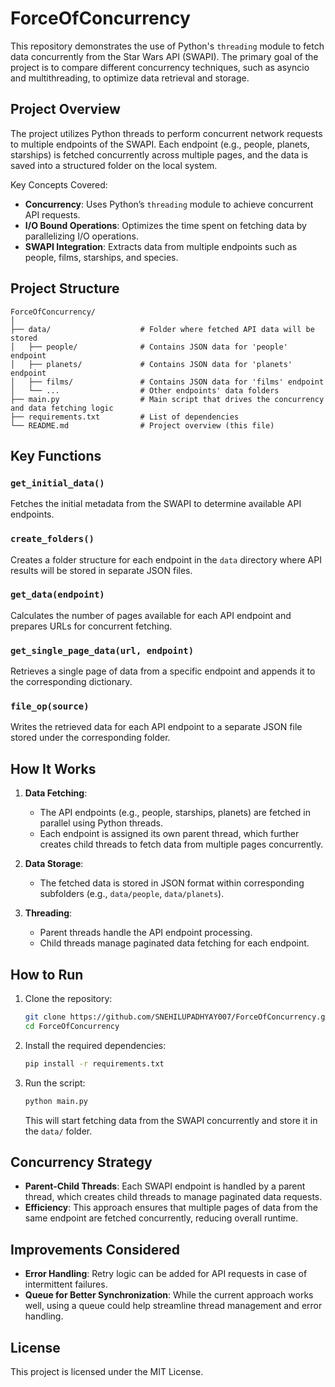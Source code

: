 
# ForceOfConcurrency

This repository demonstrates the use of Python's `threading` module to fetch data concurrently from the Star Wars API (SWAPI). The primary goal of the project is to compare different concurrency techniques, such as asyncio and multithreading, to optimize data retrieval and storage.

## Project Overview

The project utilizes Python threads to perform concurrent network requests to multiple endpoints of the SWAPI. Each endpoint (e.g., people, planets, starships) is fetched concurrently across multiple pages, and the data is saved into a structured folder on the local system.

Key Concepts Covered:
- **Concurrency**: Uses Python’s `threading` module to achieve concurrent API requests.
- **I/O Bound Operations**: Optimizes the time spent on fetching data by parallelizing I/O operations.
- **SWAPI Integration**: Extracts data from multiple endpoints such as people, films, starships, and species.

## Project Structure

```
ForceOfConcurrency/
│
├── data/                    # Folder where fetched API data will be stored
│   ├── people/              # Contains JSON data for 'people' endpoint
│   ├── planets/             # Contains JSON data for 'planets' endpoint
│   ├── films/               # Contains JSON data for 'films' endpoint
│   └── ...                  # Other endpoints' data folders
├── main.py                  # Main script that drives the concurrency and data fetching logic
├── requirements.txt         # List of dependencies
└── README.md                # Project overview (this file)
```

## Key Functions

### `get_initial_data()`
Fetches the initial metadata from the SWAPI to determine available API endpoints.

### `create_folders()`
Creates a folder structure for each endpoint in the `data` directory where API results will be stored in separate JSON files.

### `get_data(endpoint)`
Calculates the number of pages available for each API endpoint and prepares URLs for concurrent fetching.

### `get_single_page_data(url, endpoint)`
Retrieves a single page of data from a specific endpoint and appends it to the corresponding dictionary.

### `file_op(source)`
Writes the retrieved data for each API endpoint to a separate JSON file stored under the corresponding folder.

## How It Works

1. **Data Fetching**: 
    - The API endpoints (e.g., people, starships, planets) are fetched in parallel using Python threads.
    - Each endpoint is assigned its own parent thread, which further creates child threads to fetch data from multiple pages concurrently.

2. **Data Storage**: 
    - The fetched data is stored in JSON format within corresponding subfolders (e.g., `data/people`, `data/planets`).
    
3. **Threading**:
    - Parent threads handle the API endpoint processing.
    - Child threads manage paginated data fetching for each endpoint.

## How to Run

1. Clone the repository:
    ```bash
    git clone https://github.com/SNEHILUPADHYAY007/ForceOfConcurrency.git
    cd ForceOfConcurrency
    ```

2. Install the required dependencies:
    ```bash
    pip install -r requirements.txt
    ```

3. Run the script:
    ```bash
    python main.py
    ```

   This will start fetching data from the SWAPI concurrently and store it in the `data/` folder.

## Concurrency Strategy

- **Parent-Child Threads**: Each SWAPI endpoint is handled by a parent thread, which creates child threads to manage paginated data requests.
- **Efficiency**: This approach ensures that multiple pages of data from the same endpoint are fetched concurrently, reducing overall runtime.
  
## Improvements Considered
- **Error Handling**: Retry logic can be added for API requests in case of intermittent failures.
- **Queue for Better Synchronization**: While the current approach works well, using a queue could help streamline thread management and error handling.

## License

This project is licensed under the MIT License.
